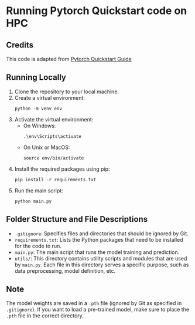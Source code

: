 # Running Pytorch Quickstart code on HPC

## Credits
This code is adapted from [Pytorch Quickstart Guide](https://pytorch.org/tutorials/beginner/basics/quickstart_tutorial.html)

## Running Locally

1. Clone the repository to your local machine.
2. Create a virtual environment:
   ```
   python -m venv env
   ```
3. Activate the virtual environment:
   - On Windows:
     ```
     .\env\Scripts\activate
     ```
   - On Unix or MacOS:
     ```
     source env/bin/activate
     ```
4. Install the required packages using pip:
   ```
   pip install -r requirements.txt
   ```
5. Run the main script:
   ```
   python main.py
   ```

## Folder Structure and File Descriptions

- `.gitignore`: Specifies files and directories that should be ignored by Git.
- `requirements.txt`: Lists the Python packages that need to be installed for the code to run.
- `main.py`: The main script that runs the model training and prediction.
- `utils/`: This directory contains utility scripts and modules that are used by `main.py`. Each file in this directory serves a specific purpose, such as data preprocessing, model definition, etc.

## Note

The model weights are saved in a `.pth` file (ignored by Git as specified in `.gitignore`). If you want to load a pre-trained model, make sure to place the `.pth` file in the correct directory.


